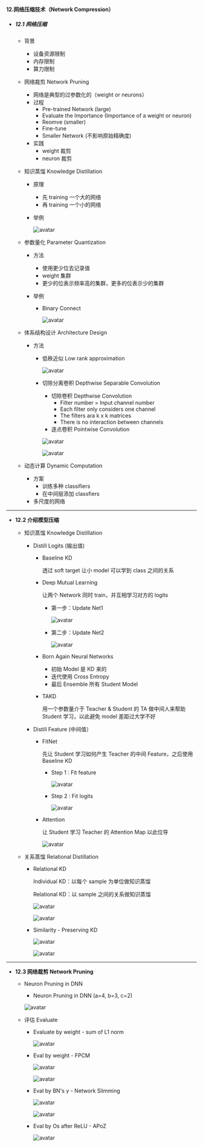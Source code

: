 #### 12.网络压缩技术（Network Compression）

* ##### 12.1 网络压缩

  * 背景

    * 设备资源限制
    * 内存限制
    * 算力限制

  * 网络裁剪 Network Pruning

    * 网络是典型的过参数化的（weight or neurons）
    * 过程
      * Pre-trained Network (large)
      * Evaluate the Importance (Importance of a weight or neuron)
      * Reomve (smaller)
      * Fine-tune
      * Smaller Network (不影响原始精确度)
    * 实践
      * weight 裁剪
      * neuron 裁剪

  * 知识蒸馏 Knowledge Distillation

    * 原理

      * 先 training 一个大的网络
      * 再  training 一个小的网络

    * 举例

      ![avatar](./images/u121_example_temperature.png)

  * 参数量化 Parameter Quantization

    * 方法

      * 使用更少位去记录值
      * weight 集群
      * 更少的位表示频率高的集群，更多的位表示少的集群

    * 举例

      * Binary Connect

        ![avatar](./images/u121_Binary_Connect.png)

  * 体系结构设计 Architecture Design

    * 方法

      * 低秩近似 Low rank approximation

        ![avatar](./images/u121_Low_rank_approximation.png)

      * 切除分离卷积 Depthwise Separable Convolution

        * 切除卷积 Depthwise Convolution
          * Filter number = Input channel number
          * Each filter only considers one channel
          * The filters ara k x k matrices
          * There is no interaction between channels
        * 逐点卷积 Pointwise Convolution

        ![avatar](./images/u121_Depthwise_Separable_Convolution_1.png)

        ![avatar](./images/u121_Depthwise_Separable_Convolution_2.png)

  * 动态计算 Dynamic Computation

    * 方案
      * 训练多种 classifiers
      * 在中间层添加 classfiers
    * 多尺度的网络

---

* **12.2 介绍模型压缩**

  * 知识蒸馏 Knowledge Distillation

    * Distill Logits (输出值)

      * Baseline KD

        透过 soft target 让小 model 可以学到 class 之间的关系

      * Deep Mutual Learning

        让两个 Network 同时 train，并互相学习对方的 logits

        * 第一步：Update Net1

          ![avatar](./images/u122_Knowledge_Distillation_Logits_1.png)

        * 第二步：Update Net2

          ![avatar](./images/u122_Knowledge_Distillation_Logits_2.png)

      * Born Again Neural Networks

        * 初始 Model 是 KD 来的
        * 迭代使用 Cross Entropy
        * 最后 Ensemble 所有 Student Model

      * TAKD

        用一个参数量介于 Teacher & Student 的 TA 做中间人来帮助 Student 学习，以此避免 model 差距过大学不好

    * Distill  Feature (中间值）

      * FitNet

        先让 Student 学习如何产生 Teacher 的中间 Feature，之后使用 Baseline KD

        * Step 1 : Fit feature

          ![avatar](./images/u122_Knowledge_Distillation_Feature_1.png)

        * Step 2 : Fit logits

          ![avatar](./images/u122_Knowledge_Distillation_Feature_2.png)

      * Attention

        让 Student 学习 Teacher 的 Attention Map 以此位导

        ![avatar](./images/u122_Knowledge_Distillation_Feature_3.png)

  * 关系蒸馏 Relational Distillation

    * Relational KD

      Individual KD：以每个 sample 为单位做知识蒸馏

      Relational KD：以 sample 之间的关系做知识蒸馏

      ![avatar](./images/Relational_KD_1.png)

      ![avatar](./images/Relational_KD_2.png)

    * Similarity - Preserving KD

      ![avatar](./images/Preserving_KD_1.png)

      ![avatar](./images/Preserving_KD_2.png)

---

* **12.3 网络裁剪 Network Pruning**

  * Neuron Pruning in DNN

    *   Neuron Pruning in DNN (a=4, b=3, c=2)

      ![avatar](./images/u123_Neuron_Pruning_in_DNN.png)

  * 评估 Evaluate

    * Evaluate by weight - sum of L1 norm

      ![avatar](./images/u123_Evaluate_sum_of_L1_norm.png)

    * Eval by weight - FPCM

      ![avatar](./images/u123_Evaluate_FPCM_1.png)

      ![avatar](./images/u123_Evaluate_FPCM_2.png)

    * Eval by BN's  $\gamma$  - Network Slimming

      ![avatar](./images/u123_Evaluate_Network_Slimming_1.png)

      ![avatar](./images/u123_Evaluate_Network_Slimming_2.png)

    * Eval by Os after ReLU - APoZ

      ![avatar](./images/u123_Evaluate_APoZ.png)

